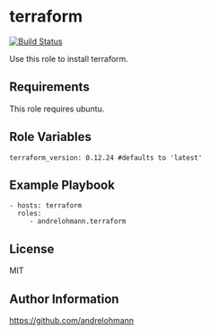 terraform
=========

[![Build Status](https://travis-ci.org/andrelohmann/ansible-role-terraform.svg?branch=master)](https://travis-ci.org/andrelohmann/ansible-role-terraform)

Use this role to install terraform.

Requirements
------------

This role requires ubuntu.

Role Variables
--------------

    terraform_version: 0.12.24 #defaults to 'latest'

Example Playbook
----------------

    - hosts: terraform
      roles:
         - andrelohmann.terraform

License
-------

MIT

Author Information
------------------

https://github.com/andrelohmann

